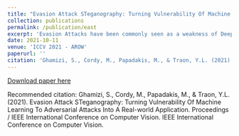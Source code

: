 ```yaml
---
title: "Evasion Attack STeganography: Turning Vulnerability Of Machine Learning To Adversarial Attacks Into A Real-world Application"
collection: publications
permalink: /publication/east
excerpt: 'Evasion Attacks have been commonly seen as a weakness of Deep Neural Networks. In this paper, we flip the paradigm and envision this vulnerability as a useful application. We propose EAST, a new steganography and watermarking technique based on multi-label targeted evasion attacks. The key idea of EAST is to encode data as the labels of the image that the evasion attacks produce. Our results confirm that our embedding is elusive; it not only passes unnoticed by humans, steganalysis methods , and machine-learning detectors. In addition, our embedding is resilient to soft and aggressive image tampering (87% recovery rate under jpeg compression). EAST out-performs existing deep-learning-based steganography approaches with images that are 70% denser and 73% more robust and supports multiple datasets and architectures.'
date: 2021-10-11
venue: 'ICCV 2021 - AROW'
paperurl: ''
citation: 'Ghamizi, S., Cordy, M., Papadakis, M., & Traon, Y.L. (2021). Evasion Attack STeganography: Turning Vulnerability Of Machine Learning To Adversarial Attacks Into A Real-world Application. Proceedings / IEEE International Conference on Computer Vision. IEEE International Conference on Computer Vision. '
---
```

[Download paper here](https://www.researchgate.net/publication/353934286_Evasion_Attack_STeganography_Turning_Vulnerability_Of_Machine_Learning_To_Adversarial_Attacks_Into_A_Real-world_Application)


Recommended citation: Ghamizi, S., Cordy, M., Papadakis, M., & Traon, Y.L. (2021). Evasion Attack STeganography: Turning Vulnerability Of Machine Learning To Adversarial Attacks Into A Real-world Application. Proceedings / IEEE International Conference on Computer Vision. IEEE International Conference on Computer Vision.
